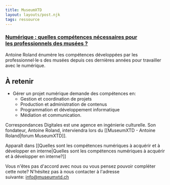 ```yaml
---
title: MuseumXTD
layout: layouts/post.njk
tags: ressource
---
```

### [Numérique : quelles compétences nécessaires pour les professionnels des musées ?](https://medium.com/correspondances-digitales/num%C3%A9rique-quelles-comp%C3%A9tences-n%C3%A9cessaires-pour-les-professionnels-des-mus%C3%A9es-7aebc15d330f)
Antoine Roland énumère les compétences développées par les professionnel·le·s des musées depuis ces dernières années pour travailler avec le numérique. 

## À retenir
- Gérer un projet numérique demande des compétences en:
	- Gestion et coordination de projets
	- Production et administration de contenus
	- Programmation et développement informatique
	- Médiation et communication.
  
Correspondances Digitales est une agence en ingénierie culturelle. Son fondateur, Antoine Roland, interviendra lors du [[MuseumXTD - Antoine Roland|forum MuseumXTD]]. 

Apparaît dans [[Quelles sont les compétences numériques à acquérir et à développer en interne|Quelles sont les compétences numériques à acquérir et à développer en interne?]]

Vous n'êtes pas d'accord avec nous ou vous pensez pouvoir compléter cette note? N'hésitez pas à nous contacter à l'adresse suivante: [info@museumxtd.ch](mailto:info@museumxtd.ch)